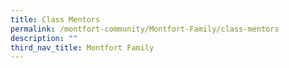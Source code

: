 ```yaml
---
title: Class Mentors
permalink: /montfort-community/Montfort-Family/class-mentors
description: ""
third_nav_title: Montfort Family
---
```

